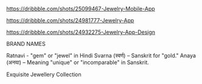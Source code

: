 https://dribbble.com/shots/25099467-Jewelry-Mobile-App

https://dribbble.com/shots/24981777-Jewelry-App

https://dribbble.com/shots/24932275-Jewelry-App-Design

BRAND NAMES

Ratnavi - "gem" or "jewel" in Hindi
Svarna (स्वर्ण) – Sanskrit for "gold."
Anaya (अनया) – Meaning "unique" or "incomparable" in Sanskrit.

Exquisite Jewellery Collection
